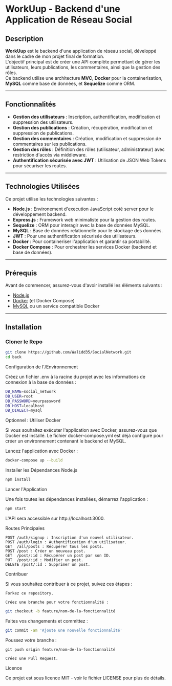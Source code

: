 # WorkUup - Backend d'une Application de Réseau Social

## Description

**WorkUup** est le backend d'une application de réseau social, développé dans le cadre de mon projet final de formation.  
L'objectif principal est de créer une API complète permettant de gérer les utilisateurs, leurs publications, les commentaires, ainsi que la gestion des rôles.  
Ce backend utilise une architecture **MVC**, **Docker** pour la containerisation, **MySQL** comme base de données, et **Sequelize** comme ORM.

---

## Fonctionnalités

- **Gestion des utilisateurs** : Inscription, authentification, modification et suppression des utilisateurs.
- **Gestion des publications** : Création, récupération, modification et suppression de publications.
- **Gestion des commentaires** : Création, modification et suppression de commentaires sur les publications.
- **Gestion des rôles** : Définition des rôles (utilisateur, administrateur) avec restriction d'accès via middleware.
- **Authentification sécurisée avec JWT** : Utilisation de JSON Web Tokens pour sécuriser les routes.

---

## Technologies Utilisées

Ce projet utilise les technologies suivantes :

- **Node.js** : Environement d'execution JavaScript coté server pour le développement backend.
- **Express.js** : Framework web minimaliste pour la gestion des routes.
- **Sequelize** : ORM pour interagir avec la base de données MySQL.
- **MySQL** : Base de données relationnelle pour le stockage des données.
- **JWT** : Pour une authentification sécurisée des utilisateurs.
- **Docker** : Pour containeriser l'application et garantir sa portabilité.
- **Docker Compose** : Pour orchestrer les services Docker (backend et base de données).

---

## Prérequis

Avant de commencer, assurez-vous d'avoir installé les éléments suivants :

- [Node.js](https://nodejs.org/)
- [Docker](https://www.docker.com/) (et Docker Compose)
- [MySQL](https://www.mysql.com/) ou un service compatible Docker

---

## Installation

### Cloner le Repo

```bash
git clone https://github.com/Walidd35/SocialNetwork.git
cd back
```
Configuration de l'/Environnement

Créez un fichier .env à la racine du projet avec les informations de connexion à la base de données :
```bash
DB_NAME=social_network
DB_USER=root
DB_PASSWORD=yourpassword
DB_HOST=localhost
DB_DIALECT=mysql
```
Optionnel : Utiliser Docker

Si vous souhaitez exécuter l'application avec Docker, assurez-vous que Docker est installé.
Le fichier docker-compose.yml est déjà configuré pour créer un environnement contenant le backend et MySQL.

Lancez l'application avec Docker :
```bash
docker-compose up --build
```
Installer les Dépendances Node.js
```bash
npm install
```
Lancer l'Application

Une fois toutes les dépendances installées, démarrez l'application :
```bash
npm start
```
L'API sera accessible sur http://localhost:3000.



Routes Principales

    POST /auth/signup : Inscription d'un nouvel utilisateur.
    POST /auth/login : Authentification d'un utilisateur.
    GET  /all/posts : Récupérer tous les posts.
    POST /post : Créer un nouveau post.
    GET  /post/:id : Récupérer un post par son ID.
    PUT  /post/:id : Modifier un post.
    DELETE /post/:id : Supprimer un post.

Contribuer

Si vous souhaitez contribuer à ce projet, suivez ces étapes :
      
    Forkez ce repository.

    Créez une branche pour votre fonctionnalité :
```bash
git checkout -b feature/nom-de-la-fonctionnalité
```
Faites vos changements et committez :
```bash
git commit -am 'Ajoute une nouvelle fonctionnalité'
```
Poussez votre branche :

    git push origin feature/nom-de-la-fonctionnalité

    Créez une Pull Request.

Licence

Ce projet est sous licence MIT - voir le fichier LICENSE pour plus de détails.
